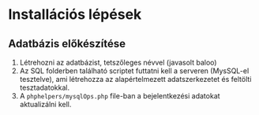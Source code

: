 # Installációs lépések

## Adatbázis előkészítése

1. Létrehozni az adatbázist, tetszőleges névvel (javasolt baloo)
2. Az SQL folderben található scriptet futtatni kell a serveren (MysSQL-el tesztelve), ami létrehozza az alapértelmezett adatszerkezetet és feltölti tesztadatokkal.
3. A ``` phphelpers/mysqlOps.php ``` file-ban a bejelentkezési adatokat aktualizálni kell. 

